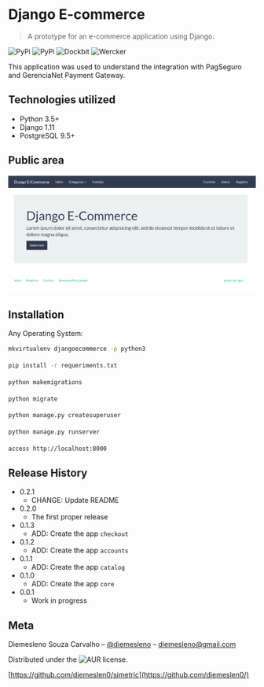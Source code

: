 # Django E-commerce
> A prototype for an e-commerce application using Django. 

![PyPi][python-image]
![PyPi][status-image]
![Dockbit][deploy-image]
![Wercker][build-image]

This application was used to understand the integration with PagSeguro and GerenciaNet Payment Gateway.

## Technologies utilized
* Python 3.5+
* Django 1.11
* PostgreSQL 9.5+

## Public area
![](public.png)


## Installation

Any Operating System:

```sh
mkvirtualenv djangoecommerce -p python3

pip install -r requeriments.txt

python makemigrations

python migrate

python manage.py createsuperuser

python manage.py runserver

access http://localhost:8000
```

## Release History

* 0.2.1
    * CHANGE: Update README
* 0.2.0
    * The first proper release
* 0.1.3
	* ADD: Create the app `checkout`
* 0.1.2
	* ADD: Create the app `accounts`
* 0.1.1
    * ADD: Create the app `catalog`
* 0.1.0
    * ADD: Create the app `core` 
* 0.0.1
    * Work in progress

## Meta

Diemesleno Souza Carvalho – [@diemesleno](https://twitter.com/diemesleno) – diemesleno@gmail.com

Distributed under the ![AUR][gpl-image] license. 

[https://github.com/diemeslen0/simetric](https://github.com/diemeslen0/)

[python-image]: https://img.shields.io/pypi/pyversions/Django.svg?style=flat-square
[gpl-image]: https://img.shields.io/aur/license/yaourt.svg?style=flat-square
[status-image]: https://img.shields.io/pypi/status/Django.svg?style=flat-square
[build-image]: https://img.shields.io/wercker/ci/wercker/docs.svg
[deploy-image]: https://img.shields.io/dockbit/DockbitStatus/health.svg?token=TvavttxFHJ4qhnKstDxrvBXM&style=flat-square
